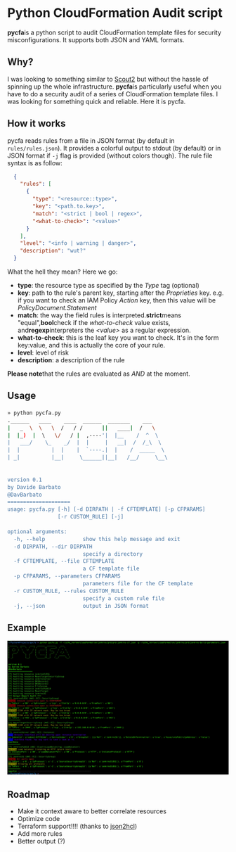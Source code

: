 # Python CloudFormation Audit script
**pycfa**is a python script to audit CloudFormation template files for security misconfigurations.
It supports both JSON and YAML formats.

## Why?
I was looking to something similar to [Scout2](https://github.com/nccgroup/Scout2) but without the hassle of spinning up the whole infrastructure.
**pycfa**is particularly useful when you have to do a security audit of a series of CloudFormation template files.
I was looking for something quick and reliable. Here it is pycfa.

## How it works
pycfa reads rules from a file in JSON format (by default in `rules/rules.json`).
It provides a colorful output to stdout (by default) or in JSON format if `-j` flag is provided (without colors though).
The rule file syntax is as follow:

```json
  {
    "rules": [
      {
        "type": "<resource::type>",
        "key": "<path.to.key>",
        "match": "<strict | bool | regex>",
        "<what-to-check>": "<value>"
      }
    ],
    "level": "<info | warning | danger>",
    "description": "wut?"
  }
```
What the hell they mean? Here we go:
* **type**: the resource type as specified by the _Type_ tag (optional)
* **key**: path to the rule's parent key, starting after the _Proprieties_ key. e.g. if you want to check an IAM Policy _Action_ key, then this value will be _PolicyDocument.Statement_
* **match**: the way the field rules is interpreted.**strict**means "equal",**bool**check if the _what-to-check_ value exists, and**regexp**interpreters the _\<value>_ as a regular expression.
* **what-to-check**: this is the leaf key you want to check. It's in the form key:value, and this is actually the core of your rule.
* **level**: level of risk
* **description**: a description of the rule

**Please note**that the rules are evaluated as _AND_ at the moment.

## Usage
```sh
» python pycfa.py
.______   ____    ____  ______  _______    ___      
|   _  \  \   \  /   / /      ||   ____|  /   \     
|  |_)  |  \   \/   / |  ,----'|  |__    /  ^  \    
|   ___/    \_    _/  |  |     |   __|  /  /_\  \   
|  |          |  |    |  `----.|  |    /  _____  \  
| _|          |__|     \______||__|   /__/     \__\ 
                                                    

version 0.1
by Davide Barbato
@DavBarbato
====================
usage: pycfa.py [-h] [-d DIRPATH | -f CFTEMPLATE] [-p CFPARAMS]
                [-r CUSTOM_RULE] [-j]

optional arguments:
  -h, --help            show this help message and exit
  -d DIRPATH, --dir DIRPATH
                        specify a directory
  -f CFTEMPLATE, --file CFTEMPLATE
                        a CF template file
  -p CFPARAMS, --parameters CFPARAMS
                        parameters file for the CF template
  -r CUSTOM_RULE, --rules CUSTOM_RULE
                        specify a custom rule file
  -j, --json            output in JSON format
```

## Example
![screen](screenshot.png)

## Roadmap
* Make it context aware to better correlate resources
* Optimize code
* Terraform support!!!! (thanks to [json2hcl](https://github.com/kvz/json2hcl))
* Add more rules
* Better output (?)